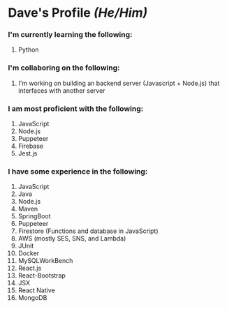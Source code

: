 # Dave's Profile *(He/Him)*

### I'm currently learning the following:
1. Python


### I'm collaboring on the following:
1. I'm working on building an backend server (Javascript + Node.js) that interfaces with another server

### I am most proficient with the following:
1. JavaScript
2. Node.js
3. Puppeteer
4. Firebase
5. Jest.js

### I have some experience in the following:
1. JavaScript
2. Java
3. Node.js
4. Maven
5. SpringBoot
6. Puppeteer
7. Firestore (Functions and database in JavaScript)
8. AWS (mostly SES, SNS, and Lambda)
9. JUnit
10. Docker
11. MySQLWorkBench
12. React.js
13. React-Bootstrap
14. JSX
15. React Native
16. MongoDB
